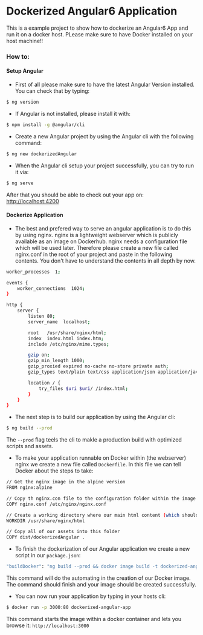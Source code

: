 # Dockerized Angular6 Application

This is a example project to show how to dockerize an Angular6 App and run it on a docker host. PLease make sure to have Docker installed on your host machine!!

### How to:

#### Setup Angular
- First of all please make sure to have the latest Angular Version installed. You can check that by typing:
```sh
$ ng version
```
- If Angular is not installed, please install it with:
```sh
$ npm install -g @angular/cli
```
- Create a new Angular project by using the Angular cli with the following command: 
```sh
$ ng new dockerizedAngular
```
- When the Angular cli setup your project successfully, you can try to run it via:
```sh
$ ng serve
```
After that you should be able to check out your app on: [http://localhost:4200]


#### Dockerize Application
- The best and prefered way to serve an angular application is to do this by using nginx. nginx is a lightweight webserver which is publicly available as an image on Dockerhub. nginx needs a configuration file which will be used later. Therefore please create a new file called nginx.conf in the root of your project and paste in the following contents. You don't have to understand the contents in all depth by now.
```sh
worker_processes  1;

events {
    worker_connections  1024;
}

http {
    server {
        listen 80;
        server_name  localhost;

        root   /usr/share/nginx/html;
        index  index.html index.htm;
        include /etc/nginx/mime.types;

        gzip on;
        gzip_min_length 1000;
        gzip_proxied expired no-cache no-store private auth;
        gzip_types text/plain text/css application/json application/javascript application/x-javascript text/xml application/xml application/xml+rss text/javascript;

        location / {
            try_files $uri $uri/ /index.html;
        }
    }
}
```
- The next step is to build our application by using the Angular cli:
```sh
$ ng build --prod
```

The ```--prod``` flag teels the cli to makle a production build with optimized scripts and assets.
- To make your application runnable on Docker within (the webserver)
 nginx we create a new file called ```Dockerfile```. In this file we can tell Docker about the steps to take:

```sh
// Get the nginx image in the alpine version
FROM nginx:alpine

// Copy th nginx.con file to the configuration folder within the image
COPY nginx.conf /etc/nginx/nginx.conf

// Create a working directory where our main html content (which should be served) will be stored.
WORKDIR /usr/share/nginx/html

// Copy all of our assets into this folder
COPY dist/dockerizedAngular .
```
- To finish the dockerization of our Angular application we create a new script in our ```package.json```:
```sh
"buildDocker": "ng build --prod && docker image build -t dockerized-angular-app ."
```
This command will do the automating in the creation of our Docker image. The command should finish and your image should be created successfully.

- You can now run your application by typing in your hosts cli:
```sh
$ docker run -p 3000:80 dockerized-angular-app
``` 

This command starts the image within a docker container and lets you browse it: ```http://localhost:3000```


[//]: # (These are reference links used in the body of this note and get stripped out when the markdown processor does its job. There is no need to format nicely because it shouldn't be seen. Thanks SO - http://stackoverflow.com/questions/4823468/store-comments-in-markdown-syntax)


   [http://localhost:4200]: <http://localhost:4200>
